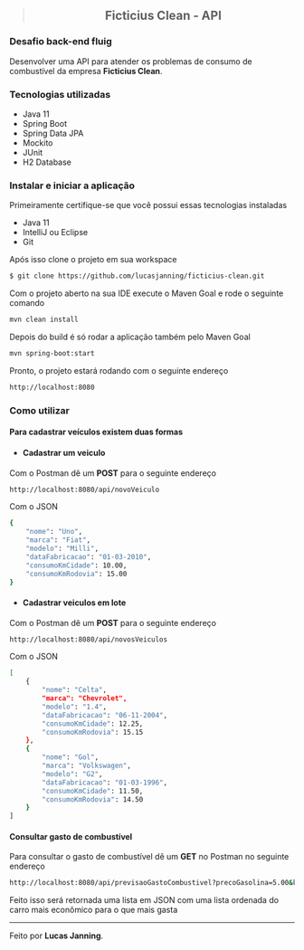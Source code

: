 > <h2 align="center"> Ficticius Clean - API </h2>



### Desafio back-end fluig

Desenvolver uma API para atender os problemas de consumo de combustível da empresa <b>Ficticius Clean</b>.

### Tecnologias utilizadas

* Java 11
* Spring Boot
* Spring Data JPA
* Mockito
* JUnit
* H2 Database

### Instalar e iniciar a aplicação

Primeiramente certifique-se que você possui essas tecnologias instaladas

* Java 11
* IntelliJ ou Eclipse
* Git

Após isso clone o projeto em sua workspace

```bash
$ git clone https://github.com/lucasjanning/ficticius-clean.git
```

Com o projeto aberto na sua IDE execute o Maven Goal e rode o seguinte comando

```bash
mvn clean install
```

Depois do build é só rodar a aplicação também pelo Maven Goal

```bash
mvn spring-boot:start
```

Pronto, o projeto estará rodando com o seguinte endereço

```bash
http://localhost:8080
```

### Como utilizar

#### Para cadastrar veículos existem duas formas

* #### Cadastrar um veiculo

Com o Postman dê um <b>POST</b> para o seguinte endereço

```bash
http://localhost:8080/api/novoVeiculo
```

Com o JSON

```bash
{
    "nome": "Uno",
    "marca": "Fiat",
    "modelo": "Milli",
    "dataFabricacao": "01-03-2010",
    "consumoKmCidade": 10.00,
    "consumoKmRodovia": 15.00
}
```

* #### Cadastrar veiculos em lote

Com o Postman dê um <b>POST</b> para o seguinte endereço

```bash
http://localhost:8080/api/novosVeiculos
```

Com o JSON

```bash
[
    {
        "nome": "Celta",
        "marca": "Chevrolet",
        "modelo": "1.4",
        "dataFabricacao": "06-11-2004",
        "consumoKmCidade": 12.25,
        "consumoKmRodovia": 15.15
    },
    {
        "nome": "Gol",
        "marca": "Volkswagen",
        "modelo": "G2",
        "dataFabricacao": "01-03-1996",
        "consumoKmCidade": 11.50,
        "consumoKmRodovia": 14.50
    }
]
```

#### Consultar gasto de combustível

Para consultar o gasto de combustível dê um <b>GET</b> no Postman no seguinte endereço

```bash
http://localhost:8080/api/previsaoGastoCombustivel?precoGasolina=5.00&kmCidade=10.00&kmRodovia=15.00
```

Feito isso será retornada uma lista em JSON com uma lista ordenada do carro mais econômico para o que mais gasta

---

Feito por <b>Lucas Janning</b>.

    
